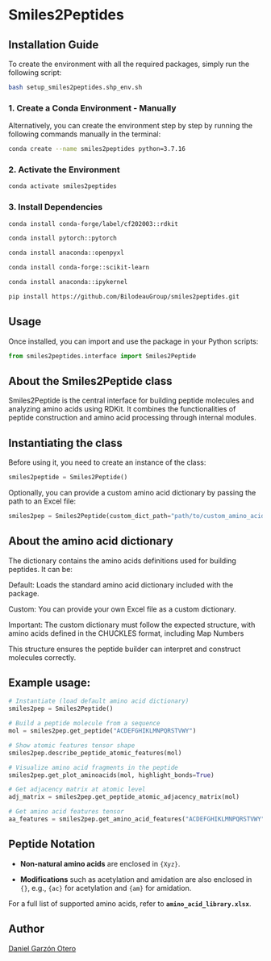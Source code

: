 # Smiles2Peptides



## Installation Guide

To create the environment with all the required packages, simply run the following script:

```sh
bash setup_smiles2peptides.shp_env.sh 
```

### 1. Create a Conda Environment - Manually
Alternatively, you can create the environment step by step by running the following commands manually in the terminal:

```sh
conda create --name smiles2peptides python=3.7.16
```

### 2. Activate the Environment

```sh
conda activate smiles2peptides
```

### 3. Install Dependencies

```sh
conda install conda-forge/label/cf202003::rdkit
```
```sh
conda install pytorch::pytorch
```
```sh
conda install anaconda::openpyxl
```
```sh
conda install conda-forge::scikit-learn
```
```sh
conda install anaconda::ipykernel
```
```sh
pip install https://github.com/BilodeauGroup/smiles2peptides.git
```

## Usage

Once installed, you can import and use the package in your Python scripts:

```python
from smiles2peptides.interface import Smiles2Peptide
```

## About the Smiles2Peptide class
Smiles2Peptide is the central interface for building peptide molecules and analyzing amino acids using RDKit. It combines the functionalities of peptide construction and amino acid processing through internal modules.

## Instantiating the class
Before using it, you need to create an instance of the class:

```python
smiles2peptide = Smiles2Peptide()
```
Optionally, you can provide a custom amino acid dictionary by passing the path to an Excel file:
```python
smiles2pep = Smiles2Peptide(custom_dict_path="path/to/custom_amino_acids.xlsx")
```

## About the amino acid dictionary
The dictionary contains the amino acids definitions used for building peptides. It can be:

Default: Loads the standard amino acid dictionary included with the package.

Custom: You can provide your own Excel file as a custom dictionary.

Important: The custom dictionary must follow the expected structure, with amino acids defined in the CHUCKLES format, including Map Numbers

This structure ensures the peptide builder can interpret and construct molecules correctly.

## Example usage:
```python
# Instantiate (load default amino acid dictionary)
smiles2pep = Smiles2Peptide()

# Build a peptide molecule from a sequence
mol = smiles2pep.get_peptide("ACDEFGHIKLMNPQRSTVWY")

# Show atomic features tensor shape
smiles2pep.describe_peptide_atomic_features(mol)

# Visualize amino acid fragments in the peptide
smiles2pep.get_plot_aminoacids(mol, highlight_bonds=True)

# Get adjacency matrix at atomic level
adj_matrix = smiles2pep.get_peptide_atomic_adjacency_matrix(mol)

# Get amino acid features tensor
aa_features = smiles2pep.get_amino_acid_features("ACDEFGHIKLMNPQRSTVWY")
```


## Peptide Notation



- **Non-natural amino acids** are enclosed in `{Xyz}`.

- **Modifications** such as acetylation and amidation are also enclosed in `{}`, e.g., `{ac}` for acetylation and `{am}` for amidation.

For a full list of supported amino acids, refer to **`amino_acid_library.xlsx`**.

## Author

[Daniel Garzón Otero](https://github.com/danielgarzonotero)
